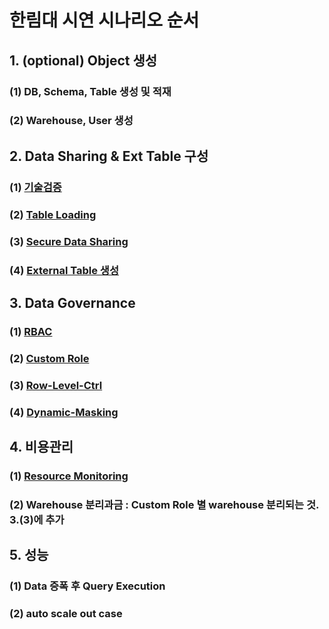 # 한림대 시연 시나리오 순서

## 1. (optional) Object 생성
### (1) DB, Schema, Table 생성 및 적재
### (2) Warehouse, User 생성

## 2. Data Sharing & Ext Table 구성
### (1) [기술검증](https://github.com/SeongjaeHuh/hallym/blob/main/PoC/1_ext_share.md)
### (2) [Table Loading](https://github.com/SeongjaeHuh/snowflake/blob/main/hallym/load_table_s3.md)
### (3) [Secure Data Sharing](https://github.com/SeongjaeHuh/hallym/blob/main/3_data_sharing.md)
### (4) [External Table 생성](https://github.com/SeongjaeHuh/hallym/blob/main/PoC/create_ext_table.md)

## 3. Data Governance
### (1) [RBAC](https://github.com/SeongjaeHuh/hallym/blob/main/PoC/RBAC.md)
### (2) [Custom Role](https://github.com/SeongjaeHuh/hallym/blob/main/PoC/RBAC.md)
### (3) [Row-Level-Ctrl](https://github.com/SeongjaeHuh/snowflake/blob/main/hallym/row_level_access.md)
### (4) [Dynamic-Masking](https://github.com/SeongjaeHuh/hallym/blob/main/2_dynamic_masking.md)

## 4. 비용관리
### (1) [Resource Monitoring](https://github.com/SeongjaeHuh/snowflake/blob/main/SG_create/manage_account.md)
### (2) Warehouse 분리과금 : Custom Role 별 warehouse 분리되는 것. 3.(3)에 추가

## 5. 성능
### (1) Data 증폭 후 Query Execution
### (2) auto scale out case 
